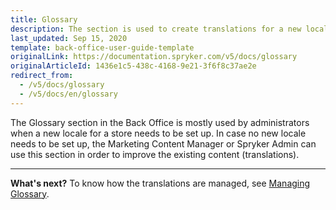```yaml
---
title: Glossary
description: The section is used to create translations for a new locale or update the existing ones in the Back Office.
last_updated: Sep 15, 2020
template: back-office-user-guide-template
originalLink: https://documentation.spryker.com/v5/docs/glossary
originalArticleId: 1436e1c5-438c-4168-9e21-3f6f8c37ae2e
redirect_from:
  - /v5/docs/glossary
  - /v5/docs/en/glossary
---
```


The Glossary section in the Back Office is mostly used by administrators when a new locale for a store needs to be set up. In case no new locale needs to be set up, the Marketing Content Manager or Spryker Admin can use this section in order to improve the existing content (translations).


***
**What's next?**
To know how the translations are managed, see [Managing Glossary](/docs/scos/user/back-office-user-guides/{{page.version}}/administration/glossary/managing-glossary.html).
